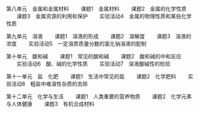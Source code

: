 第八单元　金属和金属材料
　　课题1　金属材料
　　课题2　金属的化学性质
　　课题3　金属资源的利用和保护
　　实验活动4　金属的物理性质和某些化学性质

第九单元　溶液
　　课题1　溶液的形成
　　课题2　溶解度
　　课题3　溶液的浓度
　　实验活动5　一定溶质质量分数的氯化钠溶液的配制

第十单元　酸和碱
　　课题1　常见的酸和碱
　　课题2　酸和碱的中和反应
　　实验活动6　酸、碱的化学性质
　　实验活动7　溶液酸碱性的检验

第十一单元　盐　化肥
　　课题1　生活中常见的盐
　　课题2　化学肥料
　　实验活动8　粗盐中难溶性杂质的去除

第十二单元　化学与生活
　　课题1　人类重要的营养物质
　　课题2　化学元素与人体健康
　　课题3　有机合成材料